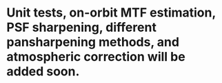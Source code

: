 # Unit tests, on-orbit MTF estimation, PSF sharpening, different pansharpening methods, and atmospheric correction will be added soon.
